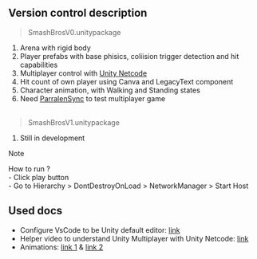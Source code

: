 ## Version control description
> SmashBrosV0.unitypackage
1. Arena with rigid body
2. Player prefabs with base phisics, coliision trigger detection and hit capabilities
3. Multiplayer control with [Unity Netcode](https://github.com/Unity-Technologies/com.unity.netcode.gameobjects)
4. Hit count of own player using Canva and LegacyText component
5. Character animation, with Walking and Standing states
6. Need [ParralenSync](https://github.com/VeriorPies/ParrelSync.git?path=/ParrelSync) to test multiplayer game<br><br>

> SmashBrosV1.unitypackage
1. Still in development


> [!NOTE]  
> How to run ? <br>- Click play button<br> - Go to Hierarchy > DontDestroyOnLoad > NetworkManager > Start Host


## Used docs
* Configure VsCode to be Unity default editor: [link](https://learn.microsoft.com/en-us/visualstudio/gamedev/unity/get-started/getting-started-with-visual-studio-tools-for-unity?pivots=macos)
* Helper video to understand Unity Multiplayer with Unity Netcode: [link](https://www.youtube.com/watch?v=stJ4SESQwJQ&t=505s)
* Animations: [link 1](https://www.youtube.com/watch?v=_FFv8dkfF1g) & [link 2](https://www.youtube.com/watch?v=msTvOG4w80I)
